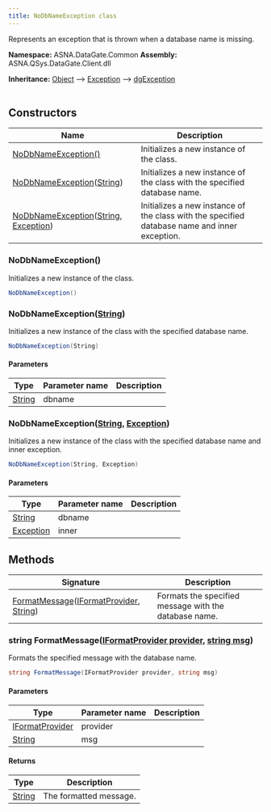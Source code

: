 ```yaml
---
title: NoDbNameException class
---
```


Represents an exception that is thrown when a database name is missing.

**Namespace:** ASNA.DataGate.Common
**Assembly:** ASNA.QSys.DataGate.Client.dll

**Inheritance:** [Object](https://docs.microsoft.com/en-us/dotnet/api/system.object) --> [Exception](https://docs.microsoft.com/en-us/dotnet/api/system.exception) --> [dgException](/reference/datagate/datagate-common/dg-exception.html)
<br>
<br>

## Constructors

| Name | Description |
| --- | --- |
| [NoDbNameException()](#nodbnameexception) | Initializes a new instance of the  class.
| [NoDbNameException](#nodbnameexceptionstring)([String](https://docs.microsoft.com/en-us/dotnet/api/system.string)) | Initializes a new instance of the  class with the specified database name.
| [NoDbNameException](#nodbnameexceptionstring-exception)([String](https://docs.microsoft.com/en-us/dotnet/api/system.string), [Exception](https://docs.microsoft.com/en-us/dotnet/api/system.exception)) | Initializes a new instance of the  class with the specified database name and inner exception.

### NoDbNameException()

Initializes a new instance of the  class.

```cs
NoDbNameException()
```

### NoDbNameException([String](https://docs.microsoft.com/en-us/dotnet/api/system.string))

Initializes a new instance of the  class with the specified database name.

```cs
NoDbNameException(String)
```

#### Parameters

| Type | Parameter name | Description
| --- | --- | ---
| [String](https://docs.microsoft.com/en-us/dotnet/api/system.string) | dbname | 

### NoDbNameException([String](https://docs.microsoft.com/en-us/dotnet/api/system.string), [Exception](https://docs.microsoft.com/en-us/dotnet/api/system.exception))

Initializes a new instance of the  class with the specified database name and inner exception.

```cs
NoDbNameException(String, Exception)
```

#### Parameters

| Type | Parameter name | Description
| --- | --- | ---
| [String](https://docs.microsoft.com/en-us/dotnet/api/system.string) | dbname | 
| [Exception](https://docs.microsoft.com/en-us/dotnet/api/system.exception) | inner | 

## Methods

| Signature | Description |
| --- | --- |
| [FormatMessage](#formatmessageiformatprovider-string)([IFormatProvider](https://learn.microsoft.com/en-us/dotnet/api/system.iformatprovider?view=net-8.0), [String](https://docs.microsoft.com/en-us/dotnet/api/system.string)) | Formats the specified message with the database name.

### string FormatMessage([IFormatProvider provider](https://learn.microsoft.com/en-us/dotnet/api/system.iformatprovider?view=net-8.0), [string msg](https://learn.microsoft.com/en-us/dotnet/api/system.string?view=net-8.0))

Formats the specified message with the database name.

```cs
string FormatMessage(IFormatProvider provider, string msg)
```

#### Parameters

| Type | Parameter name | Description
| --- | --- | ---
| [IFormatProvider](https://learn.microsoft.com/en-us/dotnet/api/system.iformatprovider?view=net-8.0) | provider | 
| [String](https://docs.microsoft.com/en-us/dotnet/api/system.string) | msg | 

#### Returns

| Type | Description
| --- | ---
| [String](https://docs.microsoft.com/en-us/dotnet/api/system.string) | The formatted message.
